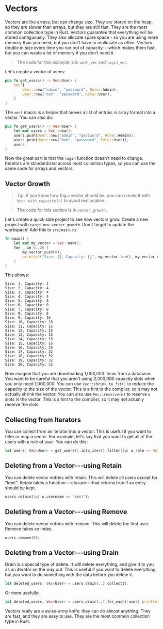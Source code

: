 # Vectors


Vectors are like arrays, but can change size. They are stored on the heap, so they are slower than arrays, but they are still fast. They are the most common collection type in Rust. Vectors guarantee that everything will be stored contiguously. They also allocate spare space - so you are using more memory than you need, but you don't have to reallocate as often. Vectors double in size every time you run out of capacity---which makes them fast, but you can waste a lot of memory if you don't need it.

> The code for this example is in `auth_vec` and `login_vec`.

Let's create a vector of users:

```rust
pub fn get_users() -> Vec<User> {
    vec![
        User::new("admin", "password", Role::Admin),
        User::new("bob", "password", Role::User),
    ]
}
```

The `vec!` macro is a helper that moves a list of entries in array format into a vector. You can also do:

```rust
pub fn get_users() -> Vec<User> {
    let mut users = Vec::new();
    users.push(User::new("admin", "password", Role::Admin));
    users.push(User::new("bob", "password", Role::User));
    users
}
```

Now the great part is that the `login` function doesn't need to change. Iterators are standardized across most collection types, so you can use the same code for arrays and vectors.

## Vector Growth

> Tip: if you know how big a vector should be, you can create it with `Vec::with_capacity(n)` to avoid reallocation.

> The code for this section is in `vector_growth`.

Let's create a quick side project to see how vectors grow. Create a new project with `cargo new vector_growth`. Don't forget to update the workspace! Add this to `src/main.rs`:

```rust
fn main() {
    let mut my_vector = Vec::new();
    for _ in 0..20 {
        my_vector.push(0);
        println!("Size: {}, Capacity: {}", my_vector.len(), my_vector.capacity());
    }
}
```

This shows:

```
Size: 1, Capacity: 4
Size: 2, Capacity: 4
Size: 3, Capacity: 4
Size: 4, Capacity: 4
Size: 5, Capacity: 8
Size: 6, Capacity: 8
Size: 7, Capacity: 8
Size: 8, Capacity: 8
Size: 9, Capacity: 16
Size: 10, Capacity: 16
Size: 11, Capacity: 16
Size: 12, Capacity: 16
Size: 13, Capacity: 16
Size: 14, Capacity: 16
Size: 15, Capacity: 16
Size: 16, Capacity: 16
Size: 17, Capacity: 32
Size: 18, Capacity: 32
Size: 19, Capacity: 32
Size: 20, Capacity: 32
```

Now imagine that you are downloading 1,000,000 items from a database. You want to be careful that you aren't using 2,000,000 capacity slots when you only need 1,000,000. You can use `Vec::shrink_to_fit()` to reduce the capacity to the size of the vector. This is a hint to the compiler, so it may not actually shrink the vector. You can also use `Vec::reserve(n)` to reserve `n` slots in the vector. This is a hint to the compiler, so it may not actually reserve the slots.

## Collecting from Iterators

You can collect from an iterator into a vector. This is useful if you want to filter or map a vector. For example, let's say that you want to get all of the users with a role of `User`. You can do this:

```rust
let users: Vec<User> = get_users().into_iter().filter(|u| u.role == Role::User).collect();
```

## Deleting from a Vector---using Retain

You can delete vector entries with retain. This will delete all users except for "kent". Retain takes a function---closure---that returns true if an entry should be kept.

```rust
users.retain(|u| u.username == "kent");
```

## Deleting from a Vector---using Remove

You can delete vector entries with remove. This will delete the first user. Remove takes an index.

```rust
users.remove(0);
```

## Deleting from a Vector---using Drain

Drain is a special type of delete. It will delete everything, and give it to you as an iterator on the way out. This is useful if you want to delete everything, but you want to do something with the data before you delete it.

```rust
let deleted_users: Vec<User> = users.drain(..).collect();
```

Or more usefully:

```rust
let deleted_users: Vec<User> = users.drain(..).for_each(|user| println!("Deleting {user:?}"));
```

Vectors really are a swiss-army knife: they can do almost anything. They are fast, and they are easy to use. They are the most common collection type in Rust.